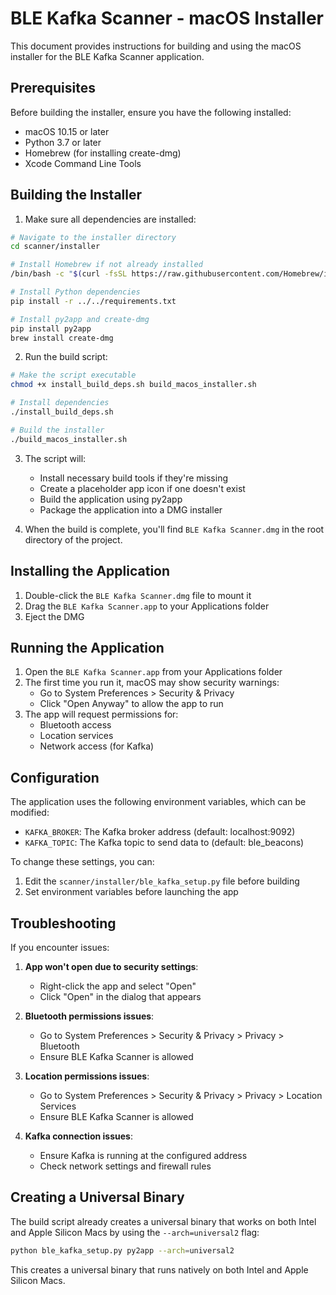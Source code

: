 # BLE Kafka Scanner - macOS Installer

This document provides instructions for building and using the macOS installer for the BLE Kafka Scanner application.

## Prerequisites

Before building the installer, ensure you have the following installed:

- macOS 10.15 or later
- Python 3.7 or later
- Homebrew (for installing create-dmg)
- Xcode Command Line Tools

## Building the Installer

1. Make sure all dependencies are installed:

```bash
# Navigate to the installer directory
cd scanner/installer

# Install Homebrew if not already installed
/bin/bash -c "$(curl -fsSL https://raw.githubusercontent.com/Homebrew/install/HEAD/install.sh)"

# Install Python dependencies
pip install -r ../../requirements.txt

# Install py2app and create-dmg
pip install py2app
brew install create-dmg
```

2. Run the build script:

```bash
# Make the script executable
chmod +x install_build_deps.sh build_macos_installer.sh

# Install dependencies
./install_build_deps.sh

# Build the installer
./build_macos_installer.sh
```

3. The script will:
   - Install necessary build tools if they're missing
   - Create a placeholder app icon if one doesn't exist
   - Build the application using py2app
   - Package the application into a DMG installer

4. When the build is complete, you'll find `BLE Kafka Scanner.dmg` in the root directory of the project.

## Installing the Application

1. Double-click the `BLE Kafka Scanner.dmg` file to mount it
2. Drag the `BLE Kafka Scanner.app` to your Applications folder
3. Eject the DMG

## Running the Application

1. Open the `BLE Kafka Scanner.app` from your Applications folder
2. The first time you run it, macOS may show security warnings:
   - Go to System Preferences > Security & Privacy
   - Click "Open Anyway" to allow the app to run
3. The app will request permissions for:
   - Bluetooth access
   - Location services
   - Network access (for Kafka)

## Configuration

The application uses the following environment variables, which can be modified:

- `KAFKA_BROKER`: The Kafka broker address (default: localhost:9092)
- `KAFKA_TOPIC`: The Kafka topic to send data to (default: ble_beacons)

To change these settings, you can:

1. Edit the `scanner/installer/ble_kafka_setup.py` file before building
2. Set environment variables before launching the app

## Troubleshooting

If you encounter issues:

1. **App won't open due to security settings**:
   - Right-click the app and select "Open"
   - Click "Open" in the dialog that appears

2. **Bluetooth permissions issues**:
   - Go to System Preferences > Security & Privacy > Privacy > Bluetooth
   - Ensure BLE Kafka Scanner is allowed

3. **Location permissions issues**:
   - Go to System Preferences > Security & Privacy > Privacy > Location Services
   - Ensure BLE Kafka Scanner is allowed

4. **Kafka connection issues**:
   - Ensure Kafka is running at the configured address
   - Check network settings and firewall rules

## Creating a Universal Binary

The build script already creates a universal binary that works on both Intel and Apple Silicon Macs by using the `--arch=universal2` flag:

```bash
python ble_kafka_setup.py py2app --arch=universal2
```

This creates a universal binary that runs natively on both Intel and Apple Silicon Macs. 